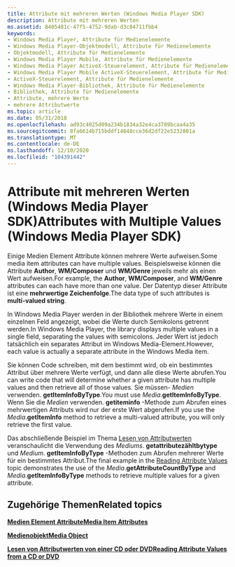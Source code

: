 ```yaml
---
title: Attribute mit mehreren Werten (Windows Media Player SDK)
description: Attribute mit mehreren Werten
ms.assetid: 8405481c-47f5-4752-9dab-d3c84711fbb4
keywords:
- Windows Media Player, Attribute für Medienelemente
- Windows Media Player-Objektmodell, Attribute für Medienelemente
- Objektmodell, Attribute für Medienelemente
- Windows Media Player Mobile, Attribute für Medienelemente
- Windows Media Player ActiveX-Steuerelement, Attribute für Medienelemente
- Windows Media Player Mobile ActiveX-Steuerelement, Attribute für Medienelemente
- ActiveX-Steuerelement, Attribute für Medienelemente
- Windows Media Player-Bibliothek, Attribute für Medienelemente
- Bibliothek, Attribute für Medienelemente
- Attribute, mehrere Werte
- mehrere Attributwerte
ms.topic: article
ms.date: 05/31/2018
ms.openlocfilehash: ad93c4025d09a234b1834a32e4ca3789bcaa4a35
ms.sourcegitcommit: 8fa6614b715bddf14648cce36d2df22e5232801a
ms.translationtype: MT
ms.contentlocale: de-DE
ms.lasthandoff: 12/10/2020
ms.locfileid: "104391442"
---
```

# <a name="attributes-with-multiple-values-windows-media-player-sdk"></a><span data-ttu-id="1bf07-114">Attribute mit mehreren Werten (Windows Media Player SDK)</span><span class="sxs-lookup"><span data-stu-id="1bf07-114">Attributes with Multiple Values (Windows Media Player SDK)</span></span>

<span data-ttu-id="1bf07-115">Einige Medien Element Attribute können mehrere Werte aufweisen.</span><span class="sxs-lookup"><span data-stu-id="1bf07-115">Some media item attributes can have multiple values.</span></span> <span data-ttu-id="1bf07-116">Beispielsweise können die Attribute **Author**, **WM/Composer** und **WM/Genre** jeweils mehr als einen Wert aufweisen.</span><span class="sxs-lookup"><span data-stu-id="1bf07-116">For example, the **Author**, **WM/Composer**, and **WM/Genre** attributes can each have more than one value.</span></span> <span data-ttu-id="1bf07-117">Der Datentyp dieser Attribute ist eine **mehrwertige Zeichenfolge**.</span><span class="sxs-lookup"><span data-stu-id="1bf07-117">The data type of such attributes is **multi-valued string**.</span></span>

<span data-ttu-id="1bf07-118">In Windows Media Player werden in der Bibliothek mehrere Werte in einem einzelnen Feld angezeigt, wobei die Werte durch Semikolons getrennt werden.</span><span class="sxs-lookup"><span data-stu-id="1bf07-118">In Windows Media Player, the library displays multiple values in a single field, separating the values with semicolons.</span></span> <span data-ttu-id="1bf07-119">Jeder Wert ist jedoch tatsächlich ein separates Attribut im Windows Media-Element.</span><span class="sxs-lookup"><span data-stu-id="1bf07-119">However, each value is actually a separate attribute in the Windows Media item.</span></span>

<span data-ttu-id="1bf07-120">Sie können Code schreiben, mit dem bestimmt wird, ob ein bestimmtes Attribut über mehrere Werte verfügt, und dann alle diese Werte abrufen.</span><span class="sxs-lookup"><span data-stu-id="1bf07-120">You can write code that will determine whether a given attribute has multiple values and then retrieve all of those values.</span></span> <span data-ttu-id="1bf07-121">Sie müssen- *Medien* verwenden. **getItemInfoByType**.</span><span class="sxs-lookup"><span data-stu-id="1bf07-121">You must use *Media*.**getItemInfoByType**.</span></span> <span data-ttu-id="1bf07-122">Wenn Sie die *Medien* verwenden. **getiteminfo** -Methode zum Abrufen eines mehrwertigen Attributs wird nur der erste Wert abgerufen.</span><span class="sxs-lookup"><span data-stu-id="1bf07-122">If you use the *Media*.**getItemInfo** method to retrieve a multi-valued attribute, you will only retrieve the first value.</span></span>

<span data-ttu-id="1bf07-123">Das abschließende Beispiel im Thema [Lesen von Attributwerten](reading-attribute-values.md) veranschaulicht die Verwendung des *Mediums*. **getattributezähltbytype** und *Medium*. **getItemInfoByType** -Methoden zum Abrufen mehrerer Werte für ein bestimmtes Attribut.</span><span class="sxs-lookup"><span data-stu-id="1bf07-123">The final example in the [Reading Attribute Values](reading-attribute-values.md) topic demonstrates the use of the *Media*.**getAttributeCountByType** and *Media*.**getItemInfoByType** methods to retrieve multiple values for a given attribute.</span></span>

## <a name="related-topics"></a><span data-ttu-id="1bf07-124">Zugehörige Themen</span><span class="sxs-lookup"><span data-stu-id="1bf07-124">Related topics</span></span>

<dl> <dt>

[<span data-ttu-id="1bf07-125">**Medien Element Attribute**</span><span class="sxs-lookup"><span data-stu-id="1bf07-125">**Media Item Attributes**</span></span>](media-item-attributes.md)
</dt> <dt>

[<span data-ttu-id="1bf07-126">**Medienobjekt**</span><span class="sxs-lookup"><span data-stu-id="1bf07-126">**Media Object**</span></span>](media-object.md)
</dt> <dt>

[<span data-ttu-id="1bf07-127">**Lesen von Attributwerten von einer CD oder DVD**</span><span class="sxs-lookup"><span data-stu-id="1bf07-127">**Reading Attribute Values from a CD or DVD**</span></span>](reading-attribute-values-from-a-cd-or-dvd.md)
</dt> </dl>

 

 




